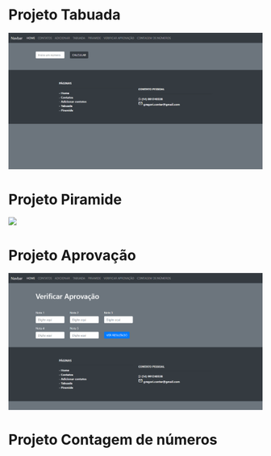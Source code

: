 <h1>Projeto Tabuada</h1>
<img src="https://github.com/Gregoriconter/PHP-estudos/blob/master/gifs/projeto-tabuada.gif"></img>
<br>

<h1>Projeto Piramide</h1>
<img src="https://github.com/Gregoriconter/PHP-estudos/blob/master/gifs/projeto-piramide.gif"></img>
<br>

<h1>Projeto Aprovação</h1>
<img src="https://github.com/Gregoriconter/PHP-estudos/blob/master/gifs/projeto-aprovacao.gif"></img>
<br>

<h1>Projeto Contagem de números</h1>
<img src=" "></img>
